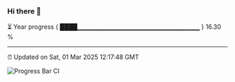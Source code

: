 ### Hi there 👋

⏳ Year progress { ████▁▁▁▁▁▁▁▁▁▁▁▁▁▁▁▁▁▁▁▁▁▁▁▁▁▁ } 16.30 %

---

⏰ Updated on Sat, 01 Mar 2025 12:17:48 GMT

![Progress Bar CI](https://github.com/Shyam-Makwana/GitHub-Actions-Demo/workflows/Progress%20Bar%20CI/badge.svg)
